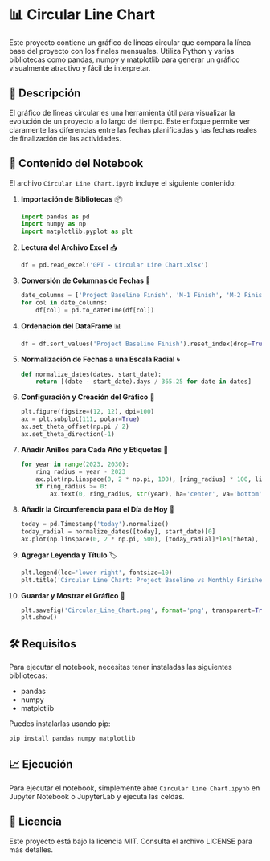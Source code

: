 # 📊 Circular Line Chart

Este proyecto contiene un gráfico de líneas circular que compara la línea base del proyecto con los finales mensuales. Utiliza Python y varias bibliotecas como pandas, numpy y matplotlib para generar un gráfico visualmente atractivo y fácil de interpretar.

## 🚀 Descripción

El gráfico de líneas circular es una herramienta útil para visualizar la evolución de un proyecto a lo largo del tiempo. Este enfoque permite ver claramente las diferencias entre las fechas planificadas y las fechas reales de finalización de las actividades.

## 📑 Contenido del Notebook

El archivo `Circular Line Chart.ipynb` incluye el siguiente contenido:

1. **Importación de Bibliotecas** 📦
   ```python
   import pandas as pd
   import numpy as np
   import matplotlib.pyplot as plt
   ```

2. **Lectura del Archivo Excel** 📥
   ```python
   df = pd.read_excel('GPT - Circular Line Chart.xlsx')
   ```

3. **Conversión de Columnas de Fechas** 📅
   ```python
   date_columns = ['Project Baseline Finish', 'M-1 Finish', 'M-2 Finish', 'M-3 Finish', 'Current Finish']
   for col in date_columns:
       df[col] = pd.to_datetime(df[col])
   ```

4. **Ordenación del DataFrame** 📊
   ```python
   df = df.sort_values('Project Baseline Finish').reset_index(drop=True)
   ```

5. **Normalización de Fechas a una Escala Radial** 🌀
   ```python
   def normalize_dates(dates, start_date):
       return [(date - start_date).days / 365.25 for date in dates]
   ```

6. **Configuración y Creación del Gráfico** 🎨
   ```python
   plt.figure(figsize=(12, 12), dpi=100)
   ax = plt.subplot(111, polar=True)
   ax.set_theta_offset(np.pi / 2)
   ax.set_theta_direction(-1)
   ```

7. **Añadir Anillos para Cada Año y Etiquetas** 🔄
   ```python
   for year in range(2023, 2030):
       ring_radius = year - 2023
       ax.plot(np.linspace(0, 2 * np.pi, 100), [ring_radius] * 100, linestyle='--', color='grey', linewidth=1, alpha=0.6)
       if ring_radius >= 0:
           ax.text(0, ring_radius, str(year), ha='center', va='bottom', fontsize=10, color='black')
   ```

8. **Añadir la Circunferencia para el Día de Hoy** 📅
   ```python
   today = pd.Timestamp('today').normalize()
   today_radial = normalize_dates([today], start_date)[0]
   ax.plot(np.linspace(0, 2 * np.pi, 500), [today_radial]*len(theta), linestyle='--', color='red', linewidth=1, label='Today')
   ```

9. **Agregar Leyenda y Título** 🏷️
   ```python
   plt.legend(loc='lower right', fontsize=10)
   plt.title('Circular Line Chart: Project Baseline vs Monthly Finishes', va='bottom')
   ```

10. **Guardar y Mostrar el Gráfico** 💾
    ```python
    plt.savefig('Circular_Line_Chart.png', format='png', transparent=True)
    plt.show()
    ```

## 🛠️ Requisitos

Para ejecutar el notebook, necesitas tener instaladas las siguientes bibliotecas:
- pandas
- numpy
- matplotlib

Puedes instalarlas usando pip:
```sh
pip install pandas numpy matplotlib
```

## 📈 Ejecución

Para ejecutar el notebook, simplemente abre `Circular Line Chart.ipynb` en Jupyter Notebook o JupyterLab y ejecuta las celdas.

## 📃 Licencia

Este proyecto está bajo la licencia MIT. Consulta el archivo LICENSE para más detalles.
